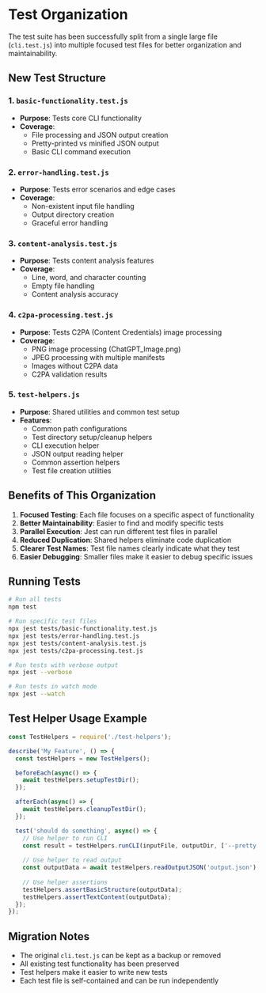# Test Organization

The test suite has been successfully split from a single large file (`cli.test.js`) into multiple focused test files for better organization and maintainability.

## New Test Structure

### 1. `basic-functionality.test.js`
- **Purpose**: Tests core CLI functionality
- **Coverage**:
  - File processing and JSON output creation
  - Pretty-printed vs minified JSON output
  - Basic CLI command execution

### 2. `error-handling.test.js`
- **Purpose**: Tests error scenarios and edge cases
- **Coverage**:
  - Non-existent input file handling
  - Output directory creation
  - Graceful error handling

### 3. `content-analysis.test.js`
- **Purpose**: Tests content analysis features
- **Coverage**:
  - Line, word, and character counting
  - Empty file handling
  - Content analysis accuracy

### 4. `c2pa-processing.test.js`
- **Purpose**: Tests C2PA (Content Credentials) image processing
- **Coverage**:
  - PNG image processing (ChatGPT_Image.png)
  - JPEG processing with multiple manifests
  - Images without C2PA data
  - C2PA validation results

### 5. `test-helpers.js`
- **Purpose**: Shared utilities and common test setup
- **Features**:
  - Common path configurations
  - Test directory setup/cleanup helpers
  - CLI execution helper
  - JSON output reading helper
  - Common assertion helpers
  - Test file creation utilities

## Benefits of This Organization

1. **Focused Testing**: Each file focuses on a specific aspect of functionality
2. **Better Maintainability**: Easier to find and modify specific tests
3. **Parallel Execution**: Jest can run different test files in parallel
4. **Reduced Duplication**: Shared helpers eliminate code duplication
5. **Clearer Test Names**: Test file names clearly indicate what they test
6. **Easier Debugging**: Smaller files make it easier to debug specific issues

## Running Tests

```bash
# Run all tests
npm test

# Run specific test files
npx jest tests/basic-functionality.test.js
npx jest tests/error-handling.test.js
npx jest tests/content-analysis.test.js
npx jest tests/c2pa-processing.test.js

# Run tests with verbose output
npx jest --verbose

# Run tests in watch mode
npx jest --watch
```

## Test Helper Usage Example

```javascript
const TestHelpers = require('./test-helpers');

describe('My Feature', () => {
  const testHelpers = new TestHelpers();

  beforeEach(async() => {
    await testHelpers.setupTestDir();
  });

  afterEach(async() => {
    await testHelpers.cleanupTestDir();
  });

  test('should do something', async() => {
    // Use helper to run CLI
    const result = testHelpers.runCLI(inputFile, outputDir, ['--pretty']);
    
    // Use helper to read output
    const outputData = await testHelpers.readOutputJSON('output.json');
    
    // Use helper assertions
    testHelpers.assertBasicStructure(outputData);
    testHelpers.assertTextContent(outputData);
  });
});
```

## Migration Notes

- The original `cli.test.js` can be kept as a backup or removed
- All existing test functionality has been preserved
- Test helpers make it easier to write new tests
- Each test file is self-contained and can be run independently
